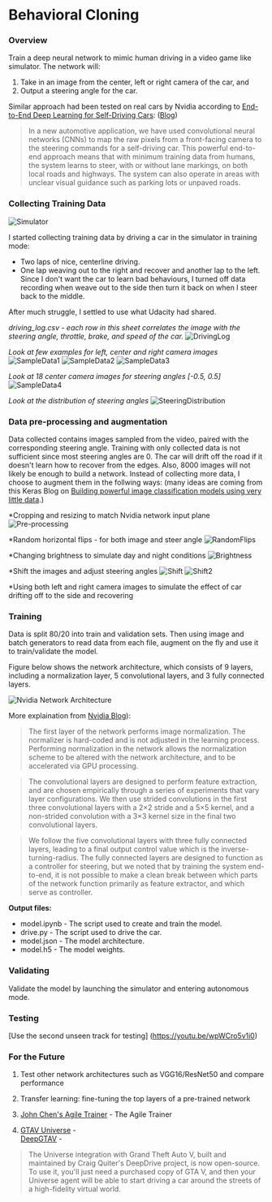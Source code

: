 # Behavioral Cloning

### Overview

Train a deep neural network to mimic human driving in a video game like simulator. The network will:

1. Take in an image from the center, left or right camera of the car, and
2. Output a steering angle for the car.

Similar approach had been tested on real cars by Nvidia according to [End-to-End Deep Learning for Self-Driving Cars](https://arxiv.org/pdf/1604.07316v1.pdf): ([Blog](https://devblogs.nvidia.com/parallelforall/deep-learning-self-driving-cars/))

>In a new automotive application, we have used convolutional neural networks (CNNs) to map the raw pixels from a front-facing camera to the steering commands for a self-driving car. This powerful end-to-end approach means that with minimum training data from humans, the system learns to steer, with or without lane markings, on both local roads and highways. The system can also operate in areas with unclear visual guidance such as parking lots or unpaved roads.


### Collecting Training Data
![Simulator](https://github.com/LuLi0077/SDC/blob/master/Behavioral_Cloning/ForREADME/Simulator.png)

I started collecting training data by driving a car in the simulator in training mode:

- Two laps of nice, centerline driving.
- One lap weaving out to the right and recover and another lap to the left. Since I don't want the car to learn bad behaviours, I turned off data recording when weave out to the side then turn it back on when I steer back to the middle. 

After much struggle, I settled to use what Udacity had shared.

*driving_log.csv - each row in this sheet correlates the image with the steering angle, throttle, brake, and speed of the car.*
![DrivingLog](https://github.com/LuLi0077/SDC/blob/master/Behavioral_Cloning/ForREADME/drivinglog.png)

*Look at few examples for left, center and right camera images*
![SampleData1](https://github.com/LuLi0077/SDC/blob/master/Behavioral_Cloning/ForREADME/SampleData1.png)
![SampleData2](https://github.com/LuLi0077/SDC/blob/master/Behavioral_Cloning/ForREADME/SampleData2.png)
![SampleData3](https://github.com/LuLi0077/SDC/blob/master/Behavioral_Cloning/ForREADME/SampleData3.png)

*Look at 18 center camera images for steering angles [-0.5, 0.5]*
![SampleData4](https://github.com/LuLi0077/SDC/blob/master/Behavioral_Cloning/ForREADME/SampleData4.png)

*Look at the distribution of steering angles*
![SteeringDistribution](https://github.com/LuLi0077/SDC/blob/master/Behavioral_Cloning/ForREADME/SteeringDist.png)


### Data pre-processing and augmentation

Data collected contains images sampled from the video, paired with the corresponding steering angle. Training with only collected data is not sufficient since most steering angles are 0. The car will drift off the road if it doesn't learn how to recover from the edges. Also, 8000 images will not likely be enough to build a network. Instead of collecting more data, I choose to augment them in the follwing ways: (many ideas are coming from this Keras Blog on [Building powerful image classification models using very little data](https://blog.keras.io/building-powerful-image-classification-models-using-very-little-data.html).)


*Cropping and resizing to match Nvidia network input plane
![Pre-processing](https://github.com/LuLi0077/SDC/blob/master/Behavioral_Cloning/ForREADME/preprocessing.png)

*Random horizontal flips - for both image and steer angle
![RandomFlips](https://github.com/LuLi0077/SDC/blob/master/Behavioral_Cloning/ForREADME/flip.png)

*Changing brightness to simulate day and night conditions
![Brightness](https://github.com/LuLi0077/SDC/blob/master/Behavioral_Cloning/ForREADME/bright.png)

*Shift the images and adjust steering angles
![Shift](https://github.com/LuLi0077/SDC/blob/master/Behavioral_Cloning/ForREADME/shift.png)
![Shift2](https://github.com/LuLi0077/SDC/blob/master/Behavioral_Cloning/ForREADME/shift2.png)

*Using both left and right camera images to simulate the effect of car drifting off to the side and recovering


### Training

Data is split 80/20 into train and validation sets. Then using image and batch generators to read data from each file, augment on the fly and use it to train/validate the model.

Figure below shows the network architecture, which consists of 9 layers, including a normalization layer, 5 convolutional layers, and 3 fully connected layers.

![Nvidia Network Architecture](https://github.com/LuLi0077/SDC/blob/master/Behavioral_Cloning/ForREADME/Nvidia-cnn-architecture.png)

More explaination from [Nvidia Blog](https://devblogs.nvidia.com/parallelforall/deep-learning-self-driving-cars/)):

> The first layer of the network performs image normalization. The normalizer is hard-coded and is not adjusted in the learning process. Performing normalization in the network allows the normalization scheme to be altered with the network architecture, and to be accelerated via GPU processing.

> The convolutional layers are designed to perform feature extraction, and are chosen empirically through a series of experiments that vary layer configurations. We then use strided convolutions in the first three convolutional layers with a 2×2 stride and a 5×5 kernel, and a non-strided convolution with a 3×3 kernel size in the final two convolutional layers.

> We follow the five convolutional layers with three fully connected layers, leading to a final output control value which is the inverse-turning-radius. The fully connected layers are designed to function as a controller for steering, but we noted that by training the system end-to-end, it is not possible to make a clean break between which parts of the network function primarily as feature extractor, and which serve as controller.

**Output files:**
* model.ipynb - The script used to create and train the model.
* drive.py - The script used to drive the car. 
* model.json - The model architecture.
* model.h5 - The model weights.


### Validating

Validate the model by launching the simulator and entering autonomous mode.


### Testing

[Use the second unseen track for testing] (https://youtu.be/wpWCro5v1i0) 


### For the Future

1. Test other network architectures such as VGG16/ResNet50 and compare performance

2. Transfer learning: fine-tuning the top layers of a pre-trained network

3. [John Chen's Agile Trainer](https://github.com/diyjac/AgileTrainer) - The Agile Trainer 

4. [GTAV Universe](https://openai.com/blog/GTA-V-plus-Universe/) -   
   [DeepGTAV](https://github.com/ai-tor/DeepGTAV) - 
> The Universe integration with Grand Theft Auto V, built and maintained by Craig Quiter's DeepDrive project, is now open-source. To use it, you'll just need a purchased copy of GTA V, and then your Universe agent will be able to start driving a car around the streets of a high-fidelity virtual world.

